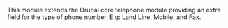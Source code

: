 This module extends the Drupal core telephone module providing an extra field for the type of phone number. E.g: Land Line, Mobile, and Fax.
